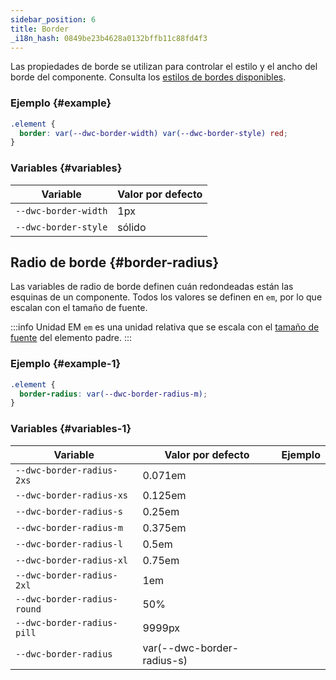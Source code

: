 ```yaml
---
sidebar_position: 6
title: Border
_i18n_hash: 0849be23b4628a0132bffb11c88fd4f3
---
```

Las propiedades de borde se utilizan para controlar el estilo y el ancho del borde del componente. Consulta los [estilos de bordes disponibles](https://developer.mozilla.org/en-US/docs/Web/CSS/border-style).

### Ejemplo {#example}

```css
.element {
  border: var(--dwc-border-width) var(--dwc-border-style) red;
}
```

### Variables {#variables}

| **Variable**         | **Valor por defecto** |
|----------------------|-----------------------|
| `--dwc-border-width` | 1px                   |
| `--dwc-border-style` | sólido                |

## Radio de borde {#border-radius}

Las variables de radio de borde definen cuán redondeadas están las esquinas de un componente. Todos los valores se definen en `em`, por lo que escalan con el tamaño de fuente.

:::info Unidad EM
`em` es una unidad relativa que se escala con el [tamaño de fuente](https://developer.mozilla.org/en-US/docs/Web/CSS/font-size) del elemento padre.
:::

### Ejemplo {#example-1}

```css
.element {
  border-radius: var(--dwc-border-radius-m);
}
```

### Variables {#variables-1}

| **Variable**                | **Valor por defecto**           | **Ejemplo**                          |
|-----------------------------|---------------------------------|--------------------------------------|
| `--dwc-border-radius-2xs`   | 0.071em                         | <RadiusBox radius="--dwc-border-radius-2xs" /> |
| `--dwc-border-radius-xs`    | 0.125em                         | <RadiusBox radius="--dwc-border-radius-xs" />  |
| `--dwc-border-radius-s`     | 0.25em                          | <RadiusBox radius="--dwc-border-radius-s" />   |
| `--dwc-border-radius-m`     | 0.375em                         | <RadiusBox radius="--dwc-border-radius-m" />   |
| `--dwc-border-radius-l`     | 0.5em                           | <RadiusBox radius="--dwc-border-radius-l" />   |
| `--dwc-border-radius-xl`    | 0.75em                          | <RadiusBox radius="--dwc-border-radius-xl" />  |
| `--dwc-border-radius-2xl`   | 1em                             | <RadiusBox radius="--dwc-border-radius-2xl" /> |
| `--dwc-border-radius-round` | 50%                             | <RadiusBox radius="--dwc-border-radius-round" /> |
| `--dwc-border-radius-pill`  | 9999px                          | <RadiusBox radius="--dwc-border-radius-pill" />  |
| `--dwc-border-radius`       | var(--dwc-border-radius-s)     | <RadiusBox radius="--dwc-border-radius" />      |
